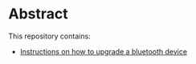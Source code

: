 # Abstract

This repository contains:
  * [Instructions on how to upgrade a bluetooth device](docs/firmware-upgrade-ble.md)
